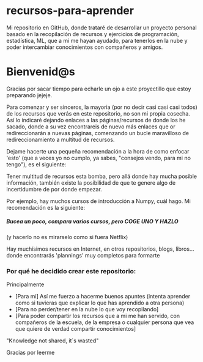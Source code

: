 # recursos-para-aprender
Mi repositorio en GitHub, donde trataré de desarrollar un proyecto personal basado en la recopilación de recursos y ejercicios de programación, estadística, ML, que a mi me hayan ayudado, para tenerlos en la nube y poder intercambiar conocimientos con compañeros y amigos.
# Bienvenid@s
 
Gracias por sacar tiempo para echarle un ojo a este proyectillo que estoy preparando jejeje.

Para comenzar y ser sinceros, la mayoria (por no decir casi casi casi todos) de los recursos que verás en este repositorio, no son mi propia cosecha. Así lo indicaré dejando enlaces a las páginas/recursos de donde los he sacado, donde a su vez encontrareis de nuevo más enlaces que or redireccionarán a nuevas páginas, comenzando un bucle maravilloso de redireccionamiento a multitud de recursos.

Dejame hacerte una pequeña recomendación a la hora de como enfocar 'esto' (que a veces yo no cumplo, ya sabes, "consejos vendo, para mi no tengo"), es el siguiente:

Tener multitud de recursos esta bomba, pero allá donde hay mucha posible información, también existe la posibilidad de que te genere algo de incertidumbre de por donde empezar.

Por ejemplo, hay muchos cursos de introducción a Numpy, cuál hago. Mi recomendación es la siguiente:

##### Bucea un poco, compara varios cursos, pero COGE UNO Y HAZLO

(y hacerlo no es mirarselo como si fuera Netflix)

Hay muchísimos recursos en Internet, en otros repositorios, blogs, libros... donde encontrarás 'plannings' muy completos para formarte

### Por qué he decidido crear este repositorio:

Principalmente

- [Para mi] Así me fuerzo a hacerme buenos apuntes (intenta aprender como si tuvieras que explicar lo que has aprendido a otra persona)
- [Para no perder/tener en la nube lo que voy recopilando]
- [Para poder compartir los recursos que a mi me han servido, con compañeros de la escuela, de la empresa o cualquier persona que vea que quiere de verdad compartir conocimientos]

"Knowledge not shared, it`s wasted"

Gracias por leerme
